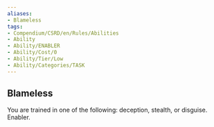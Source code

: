 ```yaml
---
aliases:
- Blameless
tags:
- Compendium/CSRD/en/Rules/Abilities
- Ability
- Ability/ENABLER
- Ability/Cost/0
- Ability/Tier/Low
- Ability/Categories/TASK
---
```


  
## Blameless  
You are trained in one of the following: deception, stealth, or disguise. Enabler. 
